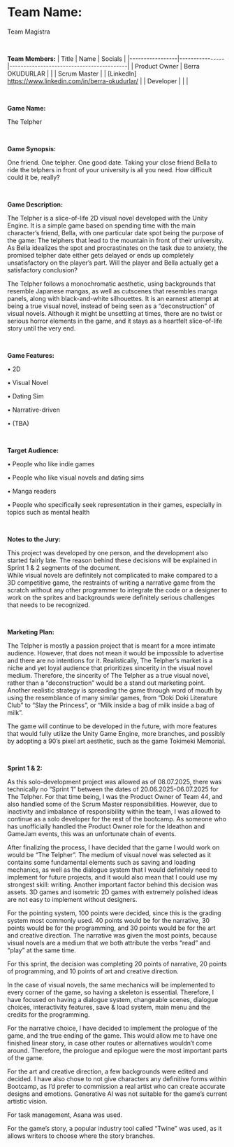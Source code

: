 # **Team Name:** 

Team Magistra 

<br/>

**Team Members:** 
| Title            | Name           | Socials                                  |
|-----------------|----------------|------------------------------------------|
| Product Owner    | Berra OKUDURLAR       |            |
| Scrum Master    |      | [LinkedIn] https://www.linkedin.com/in/berra-okudurlar/      |
| Developer	     |  |          |

<br/> 

**Game Name:** 

The Telpher

<br/>

**Game Synopsis:** 

One friend. One telpher. One good date. Taking your close friend Bella to ride the telphers in front of your university is all you need. How difficult could it be, really? 

<br/>

**Game Description:** 

The Telpher is a slice-of-life 2D visual novel developed with the Unity Engine. It is a simple game based on spending time with the main character’s friend, Bella, with one particular date spot being the purpose of the game: The telphers that lead to the mountain in front of their university. As Bella idealizes the spot and procrastinates on the task due to anxiety, the promised telpher date either gets delayed or ends up completely unsatisfactory on the player’s part. Will the player and Bella actually get a satisfactory conclusion?

The Telpher follows a monochromatic aesthetic, using backgrounds that resemble Japanese mangas, as well as cutscenes that resembles manga panels, along with black-and-white silhouettes. It is an earnest attempt at being a true visual novel, instead of being seen as a “deconstruction” of visual novels. Although it might be unsettling at times, there are no twist or serious horror elements in the game, and it stays as a heartfelt slice-of-life story until the very end.

<br/>

**Game Features:** 

•	2D

•	Visual Novel

•	Dating Sim

•	Narrative-driven

•	(TBA)

<br/>

**Target Audience:**


•	People who like indie games 

•	People who like visual novels and dating sims 

•	Manga readers

•	People who specifically seek representation in their games, especially in topics such as mental health

<br/>

**Notes to the Jury:**

This project was developed by one person, and the development also started fairly late. The reason behind these decisions will be explained in Sprint 1 & 2 segments of the document.  
While visual novels are definitely not complicated to make compared to a 3D competitive game, the restraints of writing a narrative game from the scratch without any other programmer to integrate the code or a designer to work on the sprites and backgrounds were definitely serious challenges that needs to be recognized. 

<br/>

**Marketing Plan:**


The Telpher is mostly a passion project that is meant for a more intimate audience. However, that does not mean it would be impossible to advertise and there are no intentions for it. Realistically, The Telpher’s market is a niche and yet loyal audience that prioritizes sincerity in the visual novel medium. Therefore, the sincerity of The Telpher as a true visual novel, rather than a “deconstruction” would be a stand out marketing point. Another realistic strategy is spreading the game through word of mouth by using the resemblance of many similar games, from “Doki Doki Literature Club” to “Slay the Princess”, or “Milk inside a bag of milk inside a bag of milk”.

The game will continue to be developed in the future, with more features that would fully utilize the Unity Game Engine, more branches, and possibly by adopting a 90’s pixel art aesthetic, such as the game Tokimeki Memorial. 

<br/>

**Sprint 1 & 2:**

As this solo-development project was allowed as of 08.07.2025, there was technically no “Sprint 1” between the dates of 20.06.2025-06.07.2025 for The Telpher. For that time being, I was the Product Owner of Team 44, and also handled some of the Scrum Master responsibilities. However, due to inactivity and imbalance of responsibility within the team, I was allowed to continue as a solo developer for the rest of the bootcamp. As someone who has unofficially handled the Product Owner role for the Ideathon and GameJam events, this was an unfortunate chain of events.

After finalizing the process, I have decided that the game I would work on would be “The Telpher”. The medium of visual novel was selected as it contains some fundamental elements such as saving and loading mechanics, as well as the dialogue system that I would definitely need to implement for future projects, and it would also mean that I could use my strongest skill: writing. Another important factor behind this decision was assets. 3D games and isometric 2D games with extremely polished ideas are not easy to implement without designers. 

For the pointing system, 100 points were decided, since this is the grading system most commonly used. 40 points would be for the narrative, 30 points would be for the programming, and 30 points would be for the art and creative direction. The narrative was given the most points, because visual novels are a medium that we both attribute the verbs “read” and “play” at the same time. 

For this sprint, the decision was completing 20 points of narrative, 20 points of programming, and 10 points of art and creative direction. 

In the case of visual novels, the same mechanics will be implemented to every corner of the game, so having a skeleton is essential. Therefore, I have focused on having a dialogue system, changeable scenes, dialogue choices, interactivity features, save & load system, main menu and the credits for the programming. 

For the narrative choice, I have decided to implement the prologue of the game, and the true ending of the game. This would allow me to have one finished linear story, in case other routes or alternatives wouldn’t come around. Therefore, the prologue and epilogue were the most important parts of the game. 

For the art and creative direction, a few backgrounds were edited and decided. I have also chose to not give characters any definitive forms within Bootcamp, as I’d prefer to commission a real artist who can create accurate designs and emotions. Generative AI was not suitable for the game’s current artistic vision. 

For task management, Asana was used. 

For the game’s story, a popular industry tool called “Twine” was used, as it allows writers to choose where the story branches.  




